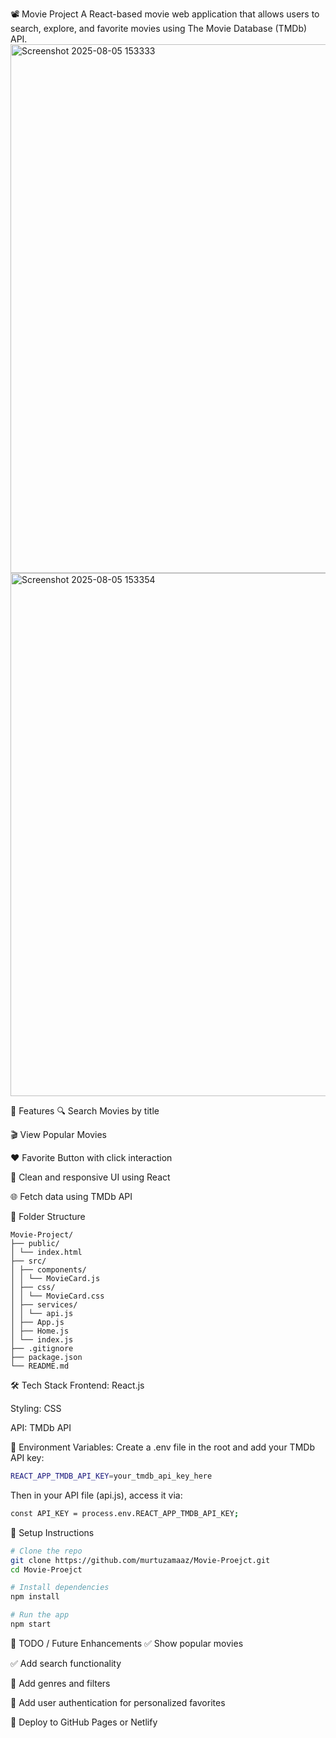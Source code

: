 📽️ Movie Project
A React-based movie web application that allows users to search, explore, and favorite movies using The Movie Database (TMDb) API.
<img width="1802" height="846" alt="Screenshot 2025-08-05 153333" src="https://github.com/user-attachments/assets/a2313549-5ab1-44f0-8d42-ecbced7b5aef" />
<img width="1805" height="837" alt="Screenshot 2025-08-05 153354" src="https://github.com/user-attachments/assets/9ad63d7a-7b1b-4a75-b457-b09d19c07301" />

🚀 Features
🔍 Search Movies by title

🎬 View Popular Movies

❤️ Favorite Button with click interaction

🎨 Clean and responsive UI using React

🌐 Fetch data using TMDb API

📁 Folder Structure
```
Movie-Project/
├── public/
│ └── index.html
├── src/
│ ├── components/
│ │ └── MovieCard.js
│ ├── css/
│ │ └── MovieCard.css
│ ├── services/
│ │ └── api.js
│ ├── App.js
│ ├── Home.js
│ └── index.js
├── .gitignore
├── package.json
└── README.md
```

🛠️ Tech Stack
Frontend: React.js

Styling: CSS

API: TMDb API

🔐 Environment Variables:
Create a .env file in the root and add your TMDb API key:
```bash
REACT_APP_TMDB_API_KEY=your_tmdb_api_key_here
```
Then in your API file (api.js), access it via:
```bash
const API_KEY = process.env.REACT_APP_TMDB_API_KEY;

```

🔧 Setup Instructions
```bash
# Clone the repo
git clone https://github.com/murtuzamaaz/Movie-Proejct.git
cd Movie-Proejct

# Install dependencies
npm install

# Run the app
npm start
```

📌 TODO / Future Enhancements
✅ Show popular movies

✅ Add search functionality

🔲 Add genres and filters

🔲 Add user authentication for personalized favorites

🔲 Deploy to GitHub Pages or Netlify


